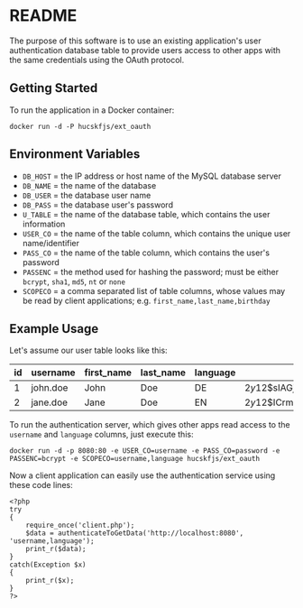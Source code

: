 # README
The purpose of this software is to use an existing application's user authentication database table to provide users access to other apps with the same credentials using the OAuth protocol.

## Getting Started
To run the application in a Docker container:

```
docker run -d -P hucskfjs/ext_oauth
```

## Environment Variables
*  `DB_HOST` = the IP address or host name of the MySQL database server
*  `DB_NAME` = the name of the database
*  `DB_USER` = the database user name
*  `DB_PASS` = the database user's password
*  `U_TABLE` = the name of the database table, which contains the user information
*  `USER_CO` = the name of the table column, which contains the unique user name/identifier
*  `PASS_CO` = the name of the table column, which contains the user's password
*  `PASSENC` = the method used for hashing the password; must be either `bcrypt`, `sha1`, `md5`, `nt` or `none`
*  `SCOPECO` = a comma separated list of table columns, whose values may be read by client applications; e.g. `first_name,last_name,birthday`

## Example Usage
Let's assume our user table looks like this:

| id | username | first_name | last_name | language | password                                                     |
|----|----------|------------|-----------|----------|--------------------------------------------------------------|
| 1  | john.doe | John       | Doe       | DE       | $2y$12$sIAGjUBSegJnB1R3SvI6XOVGpN/AIKnRBJdN9GeHkS29djOpADkNe |
| 2  | jane.doe | Jane       | Doe       | EN       | $2y$12$ICrmP19PYuriK2SoIe16qe0/qgVSZr.V92JzBYEddOQNRzE90DWoG |

To run the authentication server, which gives other apps read access to the `username` and `language` columns, just execute this:

```
docker run -d -p 8080:80 -e USER_CO=username -e PASS_CO=password -e PASSENC=bcrypt -e SCOPECO=username,language hucskfjs/ext_oauth
```

Now a client application can easily use the authentication service using these code lines:

```
<?php
try
{
    require_once('client.php');
    $data = authenticateToGetData('http://localhost:8080', 'username,language');
    print_r($data);
}
catch(Exception $x)
{
    print_r($x);
}
?>
```